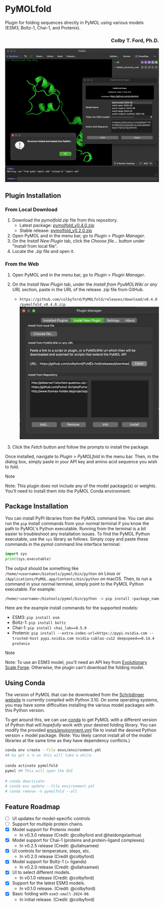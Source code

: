 # PyMOLfold
Plugin for folding sequences directly in PyMOL using various models (ESM3, Boltz-1, Chai-1, and Protenix).

<h3 align="right">Colby T. Ford, Ph.D.</h3>

![Plugin Screenshot](img/screenshot_v0.1.0.png)

## Plugin Installation

### From Local Download
1. Download the *pymolfold.zip* file from this repository.
    - Latest package: [pymolfold_v0.4.0.zip](https://github.com/colbyford/PyMOLfold/raw/refs/heads/main/pymolfold_v0.4.0.zip)
    - Stable release: [pymolfold_v0.2.0.zip](https://github.com/colbyford/PyMOLfold/releases/download/v0.2.0/pymolfold_v0.2.0.zip)
2. Open PyMOL and in the menu bar, go to *Plugin* > *Plugin Manager*.
3. On the *Install New Plugin* tab, click the *Choose file...* button under "Install from local file".
4. Locate the .zip file and open it.

### From the Web

1. Open PyMOL and in the menu bar, go to *Plugin* > *Plugin Manager*.

2. On the *Install New Plugin* tab, under the *Install from PyuMOLWiki or any URL* section,  paste in the URL of the release .zip file from GitHub.
    - `https://github.com/colbyford/PyMOLfold/releases/download/v0.4.0/pymolfold_v0.4.0.zip`
![Installation](img/install.png)

3. Click the *Fetch* button and follow the prompts to install the package.


Once installed, navigate to *Plugin* > *PyMOLfold* in the menu bar.
Then, in the dialog box, simply paste in your API key and amino acid sequence you wish to fold.

> [!NOTE]
> Note: This plugin does not include any of the model package(s) or weights. You'll need to install them into the PyMOL Conda environment.


## Package Installation

You can install PyPI libraries from the PyMOL command line. You can also run the `pip` install commands from your normal terminal if you know the path to PyMOL's Python executable. Running from the terminal is a bit easier to troubleshoot any installation issues. To find the PyMOL Python executable, use the `sys` library as follows. 
Simply copy and paste these commands in the pymol command line interface terminal:

```python
import sys
print(sys.executable)
```
The output should be something like `/home/<username>/biotools/pymol/bin/python` on Linux or `/Applications/PyMOL.app/Contents/bin/python` on macOS.
Then, to run a command in your normal terminal, simply point to the PyMOL Python executable. For example:

```bash
/home/<username>/biotools/pymol/bin/python -m pip install <package_name>
```

Here are the example install commands for the supported models:

- ESM3: `pip install esm`
- Boltz-1: `pip install boltz`
- Chai-1: `pip install chai_lab==0.5.0`
- Protenix: `pip install --extra-index-url=https://pypi.nvidia.com --trusted-host pypi.nvidia.com nvidia-cublas-cu12 deepspeed==0.14.4 protenix`

> [!NOTE]
> Note: To use an ESM3 model, you'll need an API key from [Evolutionary Scale Forge](https://forge.evolutionaryscale.ai/). Otherwise, the plugin can't download the folding model.

## Using Conda
The version of PyMOL that can be downloaded from the [Schrödinger website](https://pymol.org/) is currently compiled with Python 3.10. On some operating systems, you may have some difficulties installing the various model packages with this Python version.

To get around this, we can use [conda](https://docs.conda.io/projects/conda/en/latest/user-guide/install/index.html) to get PyMOL with a different version of Python that will *hopefully* work with your desired folding library. You can modify the provided [envs/environment.yml](envs/environment.yml) file to install the desired Python version + model package. (Note: You likely cannot install all of the model libraries at the same time as they have dependency conflicts.)

```bash
conda env create --file envs/environment.yml
## Go get a ☕️ as this will take a while.

conda activate pymolfold
pymol ## This will open the GUI

# conda deactivate
# conda env update --file environment.yml
# conda remove -n pymolfold --all
```

## Feature Roadmap

- [ ] UI updates for model-specific controls
- [ ] Support for multiple protein chains.
- [X] Model support for Protenix model
    - In v0.3.0 release (Credit: @colbyford and @heidongxianhua)
- [X] Model support for Chai-1 (proteins and protein-ligand complexes)
    - In v0.2.5 release (Credit: @ullahsamee)
- [X] UI controls for temperature, steps, etc.
    - In v0.2.0 release (Credit @colbyford)
- [X] Model support for Boltz-1 (+ ligands)
    - In v0.2.0 release (Credit: @ullahsamee)
- [X] UI to select different models.
    - In v0.1.0 release (Credit: @colbyford)
- [X] Support for the latest ESM3 models.
    - In v0.1.0 release. (Credit: @colbyford)
- [X] Basic folding with `esm3-small-2024-08`.
    - In initial release. (Credit: @colbyford)

